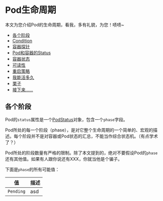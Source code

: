 # Pod生命周期

本文为您介绍Pod的生命周期，看我，多有礼貌，为您！啧啧~

- [各个阶段](#各个阶段)
- [Condition](#Condition)
- [容器探针](#容器探针)
- [Pod和容器的Status](#Pod和容器的Status)
- [容器状态](#容器状态)
- [可读性](#可读性)
- [重启策略](#重启策略)
- [我能活多久](#我能活多久)
- [栗子](#栗子)
- [接下来……](#接下来)

## 各个阶段

Pod的`status`属性是一个[PodStatus](https://kubernetes.io/docs/reference/generated/kubernetes-api/v1.18/#podstatus-v1-core)对象，包含一个`phase`字段。

Pod所处的每一个阶段（phase），是对它整个生命周期的一个简单的、宏观的描述。每个阶段并不是对容器或Pod状态的汇总，不能当作综合状态机。（有点学术了？）

Pod所处的阶段数量有严格的限制。除了本文提到的，绝对不要假设Pod的`phase`还有其他值。如果有人跟你说还有XXX，你就当他是个骗子。

下面是`phase`的所有可能值：

值|描述
-|-
`Pending`|asd